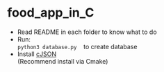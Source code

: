 # food_app_in_C
- Read README in each folder to know what to do
- Run:
    <br>`python3 database.py` &nbsp; &nbsp;to create database
- Install [cJSON](https://github.com/DaveGamble/cJSON.git)<br>
(Recommend install via Cmake)
